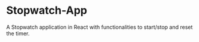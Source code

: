 # Stopwatch-App
A Stopwatch application in React with functionalities to start/stop and reset the timer.
